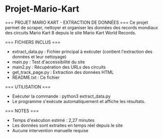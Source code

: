 # Projet-Mario-Kart
=== PROJET MARIO KART - EXTRACTION DE DONNÉES ===
Ce projet permet de scraper, nettoyer et organiser les données des records mondiaux des circuits Mario Kart 8 depuis le site Mario Kart World Records.

=== FICHIERS INCLUS ===
- extract_data.py    : Fichier principal à exécuter (contient l'extraction des données et leur nettoyage)
- main.py            : Test d'accessibilité du site
- main2.py           : Récupération des URLs des circuits  
- get_track_page.py  : Extraction des données HTML
- README.txt         : Ce fichier

=== UTILISATION ===
- Exécuter la commande : python3 extract_data.py
- Le programme s'exécute automatiquement et affiche les résultats.

=== NOTES ===
- Temps d'exécution estimé : 2,27 minutes
- Les données sont extraites en temps réel depuis le site
- Aucune intervention manuelle requise
